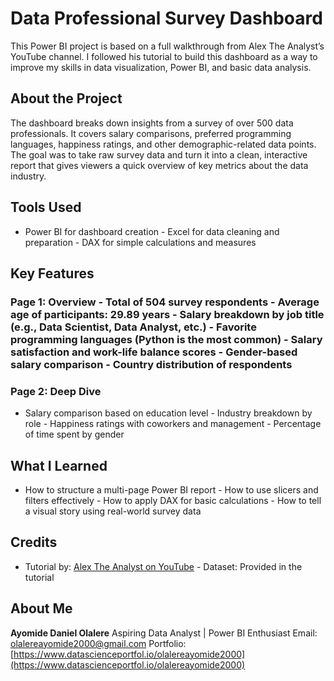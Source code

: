 # Data Professional Survey Dashboard
This Power BI project is based on a full walkthrough from Alex The Analyst’s YouTube channel. I followed his tutorial to build this dashboard as a way to improve my skills in data visualization, Power BI, and basic data analysis.
## About the Project
The dashboard breaks down insights from a survey of over 500 data professionals. It covers salary comparisons, preferred programming languages, happiness ratings, and other demographic-related data points.
The goal was to take raw survey data and turn it into a clean, interactive report that gives viewers a quick overview of key metrics about the data industry.
## Tools Used
- Power BI for dashboard creation - Excel for data cleaning and preparation - DAX for simple calculations and measures
## Key Features
### Page 1: Overview - Total of 504 survey respondents - Average age of participants: 29.89 years - Salary breakdown by job title (e.g., Data Scientist, Data Analyst, etc.) - Favorite programming languages (Python is the most common) - Salary satisfaction and work-life balance scores - Gender-based salary comparison - Country distribution of respondents
### Page 2: Deep Dive
- Salary comparison based on education level - Industry breakdown by role - Happiness ratings with coworkers and management - Percentage of time spent by gender
## What I Learned
- How to structure a multi-page Power BI report - How to use slicers and filters effectively - How to apply DAX for basic calculations - How to tell a visual story using real-world survey data
## Credits
- Tutorial by: [Alex The Analyst on YouTube](https://www.youtube.com/@AlexTheAnalyst) - Dataset: Provided in the tutorial
## About Me
**Ayomide Daniel Olalere** Aspiring Data Analyst | Power BI Enthusiast Email: olalereayomide2000@gmail.com
Portfolio: [https://www.datascienceportfol.io/olalereayomide2000](https://www.datascienceportfol.io/olalereayomide2000)
